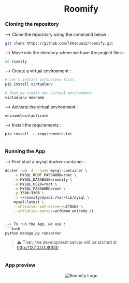 <div align="center">

# Roomify
</div>

### Cloning the repository

--> Clone the repository using the command below :
```bash
git clone https://github.com/lkhaoua12/roomify.git

```

--> Move into the directory where we have the project files : 
```bash
cd roomify

```

--> Create a virtual environment :
```bash
# Let's install virtualenv first
pip install virtualenv

# Then we create our virtual environment
virtualenv envname

```

--> Activate the virtual environment :
```bash
envname\bin\activate

```

--> Install the requirements :
```bash
pip install -r requirements.txt

```

#

### Running the App
--> First start a mysql docker-container :
```bash
docker run -d --name mysql-container \
    -e MYSQL_ROOT_PASSWORD=root \
    -e MYSQL_DATABASE=roomify \
    -e MYSQL_USER=root \
    -e MYSQL_PASSWORD=root \
    -p 3306:3306 \
    -v ~/roomify/mysql:/var/lib/mysql \
    mysql:latest \
    --character-set-server=utf8mb4 \
    --collation-server=utf8mb4_unicode_ci


--> To run the App, we use :
```bash
python manage.py runserver

```

> ⚠ Then, the development server will be started at http://127.0.0.1:8000/

#
### App preview
<p align="center">
  <img src="https://i.imgur.com/BxxVOTf.png" alt="Roomify Logo">
</p>
